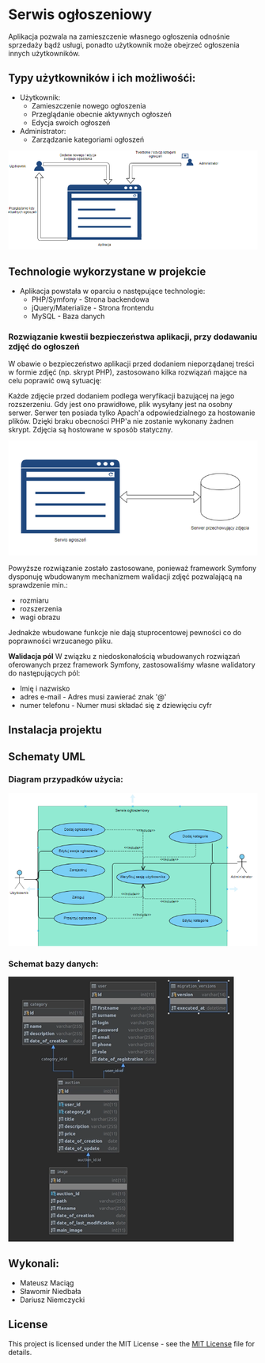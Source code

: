 # Serwis ogłoszeniowy
Aplikacja pozwala na zamieszczenie własnego ogłoszenia odnośnie sprzedaży bądź usługi,
ponadto użytkownik może obejrzeć ogłoszenia innych użytkowników.

## Typy użytkowników i ich możliwośći:
- Użytkownik: 
  - Zamieszczenie nowego ogłoszenia
  - Przeglądanie obecnie aktywnych ogłoszeń
  - Edycja swoich ogłoszeń
- Administrator:
  - Zarządzanie kategoriami ogłoszeń
 
 
 ![](https://github.com/serwis-ogloszeniowy/serwis-ogloszeniowy/blob/master/doc_images/1.PNG)

## Technologie wykorzystane w projekcie
- Aplikacja powstała w oparciu o następujące technologie:
  - PHP/Symfony - Strona backendowa
  - jQuery/Materialize - Strona frontendu
  - MySQL - Baza danych
  
### Rozwiązanie kwestii bezpieczeństwa aplikacji, przy dodawaniu zdjęć do ogłoszeń
W obawie o bezpieczeństwo aplikacji przed dodaniem nieporządanej treści w formie zdjęć (np. skrypt PHP), zastosowano kilka rozwiązań mające na celu poprawić ową sytuację:

Każde zdjęcie przed dodaniem podlega weryfikacji bazującej na jego rozszerzeniu. Gdy jest ono prawidłowe, plik wysyłany jest na osobny serwer. Serwer ten posiada tylko Apach'a odpowiedzialnego za hostowanie plików. Dzięki braku obecności PHP'a nie zostanie wykonany żadnen skrypt. Zdjęcia są hostowane w sposób statyczny.

![](https://github.com/serwis-ogloszeniowy/serwis-ogloszeniowy/blob/master/doc_images/3.PNG)

Powyższe rozwiązanie zostało zastosowane, ponieważ framework Symfony dysponuję wbudowanym mechanizmem walidacji zdjęć pozwalającą na sprawdzenie min.:
- rozmiaru
- rozszerzenia
- wagi obrazu

Jednakże wbudowane funkcje nie dają stuprocentowej pewności co do poprawności wrzucanego pliku.

**Walidacja pól**
W związku z niedoskonałością wbudowanych rozwiązań oferowanych przez framework Symfony, zastosowaliśmy własne walidatory do następujących pól:
- Imię i nazwisko
- adres e-mail - Adres musi zawierać znak '@'
- numer telefonu - Numer musi składać się z dziewięciu cyfr
## Instalacja projektu
## Schematy UML
### Diagram przypadków użycia:
![](https://github.com/serwis-ogloszeniowy/serwis-ogloszeniowy/blob/master/doc_images/5.PNG)
### Schemat bazy danych:
![](https://github.com/serwis-ogloszeniowy/serwis-ogloszeniowy/blob/master/doc_images/4.PNG)


## Wykonali:
- Mateusz Maciąg
- Sławomir Niedbała
- Dariusz Niemczycki

## License
This project is licensed under the MIT License - see the [MIT License](https://opensource.org/licenses/MIT) file for details.

